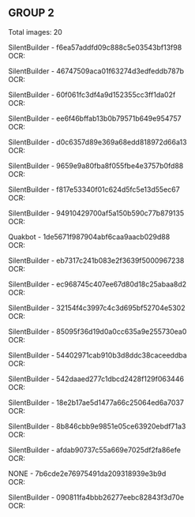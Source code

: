 ## GROUP 2
Total images: 20  

SilentBuilder - f6ea57addfd09c888c5e03543bf13f98  
OCR:   

SilentBuilder - 46747509aca01f63274d3edfeddb787b  
OCR:   

SilentBuilder - 60f061fc3df4a9d152355cc3ff1da02f  
OCR:   

SilentBuilder - ee6f46bffab13b0b79571b649e954757  
OCR:   

SilentBuilder - d0c6357d89e369a68edd818972d66a13  
OCR:   

SilentBuilder - 9659e9a80fba8f055fbe4e3757b0fd88  
OCR:   

SilentBuilder - f817e53340f01c624d5fc5e13d55ec67  
OCR:   

SilentBuilder - 94910429700af5a150b590c77b879135  
OCR:   

Quakbot - 1de5671f987904abf6caa9aacb029d88  
OCR:   

SilentBuilder - eb7317c241b083e2f3639f5000967238  
OCR:   

SilentBuilder - ec968745c407ee67d80d18c25abaa8d2  
OCR:   

SilentBuilder - 32154f4c3997c4c3d695bf52704e5302  
OCR:   

SilentBuilder - 85095f36d19d0a0cc635a9e255730ea0  
OCR:   

SilentBuilder - 54402971cab910b3d8ddc38caceeddba  
OCR:   

SilentBuilder - 542daaed277c1dbcd2428f129f063446  
OCR:   

SilentBuilder - 18e2b17ae5d1477a66c25064ed6a7037  
OCR:   

SilentBuilder - 8b846cbb9e9851e05ce63920ebdf71a3  
OCR:   

SilentBuilder - afdab90737c55a669e7025df2fa86efe  
OCR:   

NONE - 7b6cde2e76975491da209318939e3b9d  
OCR:   

SilentBuilder - 090811fa4bbb26277eebc82843f3d70e  
OCR:   

